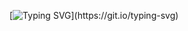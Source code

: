 
[![Typing SVG](https://readme-typing-svg.herokuapp.com?font=Orbitron&size=22&duration=3500&color=39FF14&background=0D1117&lines=FRONT-END+DEVELOPER;ALWAYS+LEARNING.)](https://git.io/typing-svg) 




